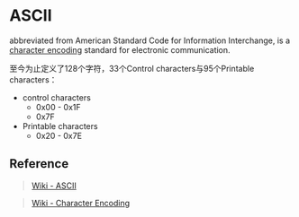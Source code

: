 # ASCII

abbreviated from American Standard Code for Information Interchange, is a [character encoding](https://en.wikipedia.org/wiki/Character_encoding) standard for electronic communication.

至今为止定义了128个字符，33个Control characters与95个Printable characters：
* control characters 
	* 0x00 - 0x1F
	* 0x7F
* Printable characters
	* 0x20 - 0x7E

## Reference

> [Wiki - ASCII](https://en.wikipedia.org/wiki/ASCII)

> [Wiki - Character Encoding](https://en.wikipedia.org/wiki/Character_encoding)